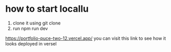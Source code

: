 # how to start locallu
1) clone it using git clone
2) run npm run dev


https://portfolio-puce-two-12.vercel.app/
you can visit this link to see how it looks deployed in versel
